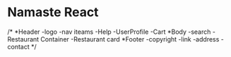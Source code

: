 # Namaste React

/*
*Header
    -logo
    -nav iteams
        -Help
        -UserProfile
        -Cart
*Body
    -search
    -Restaurant Container
        -Restaurant card
*Footer
    -copyright
    -link
    -address
    -contact
*/